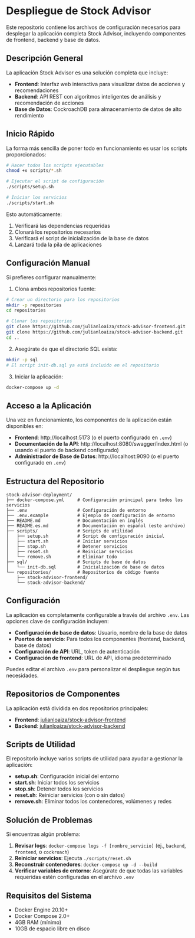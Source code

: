 # Despliegue de Stock Advisor

Este repositorio contiene los archivos de configuración necesarios para desplegar la aplicación completa Stock Advisor, incluyendo componentes de frontend, backend y base de datos.

## Descripción General

La aplicación Stock Advisor es una solución completa que incluye:

- **Frontend**: Interfaz web interactiva para visualizar datos de acciones y recomendaciones
- **Backend**: API REST con algoritmos inteligentes de análisis y recomendación de acciones
- **Base de Datos**: CockroachDB para almacenamiento de datos de alto rendimiento

## Inicio Rápido

La forma más sencilla de poner todo en funcionamiento es usar los scripts proporcionados:

```bash
# Hacer todos los scripts ejecutables
chmod +x scripts/*.sh

# Ejecutar el script de configuración
./scripts/setup.sh

# Iniciar los servicios
./scripts/start.sh
```

Esto automáticamente:
1. Verificará las dependencias requeridas
2. Clonará los repositorios necesarios
3. Verificará el script de inicialización de la base de datos
4. Lanzará toda la pila de aplicaciones

## Configuración Manual

Si prefieres configurar manualmente:

1. Clona ambos repositorios fuente:
```bash
# Crear un directorio para los repositorios
mkdir -p repositories
cd repositories

# Clonar los repositorios
git clone https://github.com/julianloaiza/stock-advisor-frontend.git
git clone https://github.com/julianloaiza/stock-advisor-backend.git
cd ..
```

2. Asegúrate de que el directorio SQL exista:
```bash
mkdir -p sql
# El script init-db.sql ya está incluido en el repositorio
```

3. Iniciar la aplicación:
```bash
docker-compose up -d
```

## Acceso a la Aplicación

Una vez en funcionamiento, los componentes de la aplicación están disponibles en:

- **Frontend**: http://localhost:5173 (o el puerto configurado en `.env`)
- **Documentación de la API**: http://localhost:8080/swagger/index.html (o usando el puerto de backend configurado)
- **Administrador de Base de Datos**: http://localhost:9090 (o el puerto configurado en `.env`)

## Estructura del Repositorio

```
stock-advisor-deployment/
├── docker-compose.yml     # Configuración principal para todos los servicios
├── .env                   # Configuración de entorno
├── .env.example           # Ejemplo de configuración de entorno
├── README.md              # Documentación en inglés
├── README.es.md           # Documentación en español (este archivo)
├── scripts/               # Scripts de utilidad
│   ├── setup.sh           # Script de configuración inicial
│   ├── start.sh           # Iniciar servicios
│   ├── stop.sh            # Detener servicios
│   ├── reset.sh           # Reiniciar servicios
│   └── remove.sh          # Eliminar todo
├── sql/                   # Scripts de base de datos
│   └── init-db.sql        # Inicialización de base de datos
└── repositories/          # Repositorios de código fuente
    ├── stock-advisor-frontend/
    └── stock-advisor-backend/
```

## Configuración

La aplicación es completamente configurable a través del archivo `.env`. Las opciones clave de configuración incluyen:

- **Configuración de base de datos**: Usuario, nombre de la base de datos
- **Puertos de servicio**: Para todos los componentes (frontend, backend, base de datos)
- **Configuración de API**: URL, token de autenticación
- **Configuración de frontend**: URL de API, idioma predeterminado

Puedes editar el archivo `.env` para personalizar el despliegue según tus necesidades.

## Repositorios de Componentes

La aplicación está dividida en dos repositorios principales:

- **Frontend**: [julianloaiza/stock-advisor-frontend](https://github.com/julianloaiza/stock-advisor-frontend)
- **Backend**: [julianloaiza/stock-advisor-backend](https://github.com/julianloaiza/stock-advisor-backend)

## Scripts de Utilidad

El repositorio incluye varios scripts de utilidad para ayudar a gestionar la aplicación:

- **setup.sh**: Configuración inicial del entorno
- **start.sh**: Iniciar todos los servicios
- **stop.sh**: Detener todos los servicios
- **reset.sh**: Reiniciar servicios (con o sin datos)
- **remove.sh**: Eliminar todos los contenedores, volúmenes y redes

## Solución de Problemas

Si encuentras algún problema:

1. **Revisar logs**: `docker-compose logs -f [nombre_servicio]` (ej., `backend`, `frontend`, o `cockroach`)
2. **Reiniciar servicios**: Ejecuta `./scripts/reset.sh`
3. **Reconstruir contenedores**: `docker-compose up -d --build`
4. **Verificar variables de entorno**: Asegúrate de que todas las variables requeridas estén configuradas en el archivo `.env`

## Requisitos del Sistema

- Docker Engine 20.10+
- Docker Compose 2.0+
- 4GB RAM (mínimo)
- 10GB de espacio libre en disco